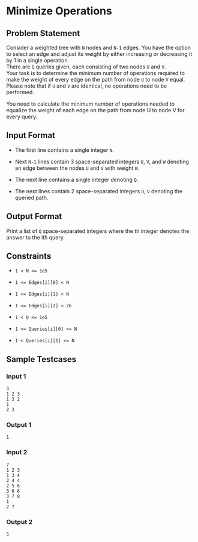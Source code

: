 # Minimize Operations

## Problem Statement

Consider a weighted tree with `N` nodes and `N-1` edges. You have the option to select an edge and adjust its weight by either increasing or decreasing it by 1 in a single operation.<br>There are `Q` queries given, each consisting of two nodes `U` and `V`. <br>Your task is to determine the minimum number of operations required to make the weight of every edge on the path from node `U` to node `V` equal.<br>Please note that if `U` and `V` are identical, no operations need to be performed.

You need to calculate the minimum number of operations needed to equalize the weight of each edge on the path from node U to node V for every query.

## Input Format

- The first line contains a single integer `N`.

- Next `N-1` lines contain 3 space-separated integers `U`, `V`, and `W` denoting an edge between the nodes `U` and `V` with weight `W`.

- The next line contains a single integer denoting `Q`.

- The next lines contain 2 space-separated integers `U`, `V` denoting the queried path.

## Output Format

Print a list of `Q` space-separated integers where the th integer denotes the answer to the ith query.

## Constraints

- `1 < N <= 1e5`

- `1 <= Edges[i][0] < N`

- `1 <= Edges[i][1] < N`

- `1 <= Edges[i][2] < 26`

- `1 < Q <= 1e5`

- `1 <= Queries[i][0] <= N`

- `1 < Queries[i][1] <= N`

## Sample Testcases

### Input 1

```
3
1 2 3
1 3 2
1
2 3
```

### Output 1

```
1
```

### Input 2

```
7
1 2 3
1 3 4
2 4 4
2 5 6
3 6 6
3 7 8
1
2 7
```

### Output 2

```
5
```
